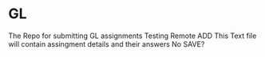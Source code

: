 
# GL
The Repo for submitting GL assignments
Testing Remote ADD
This Text file will contain assingment details and their answers
No SAVE?